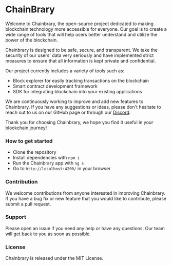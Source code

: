 # ChainBrary

Welcome to Chainbrary, the open-source project dedicated to making blockchain technology more accessible for everyone. Our goal is to create a wide range of tools that will help users better understand and utilize the power of the blockchain.

Chainbrary is designed to be safe, secure, and transparent. We take the security of our users' data very seriously and have implemented strict measures to ensure that all information is kept private and confidential.

Our project currently includes a variety of tools such as:

- Block explorer for easily tracking transactions on the blockchain
- Smart contract development framework
- SDK for integrating blockchain into your existing applications

We are continuously working to improve and add new features to Chainbrary. If you have any suggestions or ideas, please don't hesitate to reach out to us on our GitHub page or through our [Discord](https://discord.gg/Y3pTujEsMe).

Thank you for choosing Chainbrary, we hope you find it useful in your blockchain journey!

### How to get started

- Clone the repository
- Install dependencies with `npm i`
- Run the Chainbrary app with `ng s`
- Go to `http://localhost:4200/` in your browser

### Contribution

We welcome contributions from anyone interested in improving Chainbrary. If you have a bug fix or new feature that you would like to contribute, please submit a pull request.

### Support

Please open an issue if you need any help or have any questions. Our team will get back to you as soon as possible.

### License

Chainbrary is released under the MIT License.
